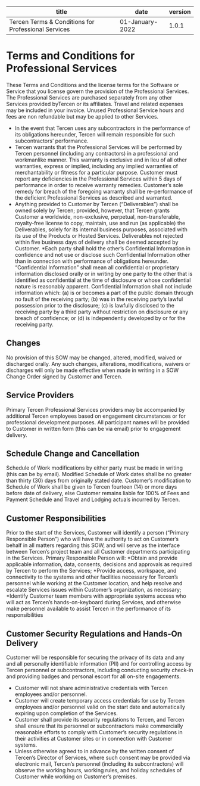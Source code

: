 | title	| date | version |
| ----- | ----- | ----- |
|Tercen Terms & Conditions for Professional Services | 01-January-2022 | 1.0.1 |

# Terms and Conditions for Professional Services

These Terms and Conditions and the license terms for the Software or Service that you license govern the provision of the Professional Services. The Professional Services are purchased separately from any other Services provided byTercen or its affiliates. Travel and related expenses may be included in your invoice. Unused Professional Service hours and fees are non refundable but may be applied to other Services.
* In the event that Tercen uses any subcontractors in the performance of its obligations hereunder, Tercen will remain responsible for such subcontractors’ performance.
* Tercen warrants that the Professional Services will be performed by Tercen personnel (including any contractors) in a professional and workmanlike manner. This warranty is exclusive and in lieu of all other warranties, express or implied, including any implied warranties of merchantability or fitness for a particular purpose. Customer must report any deficiencies in the Professional Services within 5 days of performance in order to receive warranty remedies. Customer’s sole remedy for breach of the foregoing warranty shall be re-performance of the deficient Professional Services as described and warranted.
* Anything provided to Customer by Tercen (“Deliverables”) shall be owned solely by Tercen; provided, however, that Tercen grants Customer a worldwide, non-exclusive, perpetual, non-transferable, royalty-free license to copy, maintain, use and run (as applicable) the Deliverables, solely for its internal business purposes, associated with its use of the Products or Hosted Services. Deliverables not rejected within five business days of delivery shall be deemed accepted by Customer.
*Each party shall hold the other’s Confidential Information in confidence and not use or disclose such Confidential Information other than in connection with performance of obligations hereunder. “Confidential Information” shall mean all confidential or proprietary information disclosed orally or in writing by one party to the other that is identified as confidential at the time of disclosure or whose confidential nature is reasonably apparent. Confidential Information shall not include information which: (a) is or becomes a part of the public domain through no fault of the receiving party; (b) was in the receiving party’s lawful possession prior to the disclosure; (c) is lawfully disclosed to the receiving party by a third party without restriction on disclosure or any breach of confidence; or (d) is independently developed by or for the receiving party.

## Changes

No provision of this SOW may be changed, altered, modified, waived or discharged orally. Any such changes, alterations, modifications, waivers or discharges will only be made effective when made in writing in a SOW Change Order signed by Customer and Tercen.

## Service Providers

Primary Tercen Professional Services providers may be accompanied by additional Tercen employees based on engagement circumstances or for professional development purposes. All participant names will be provided to Customer in written form (this can be via email) prior to engagement delivery.

## Schedule Change and Cancellation

Schedule of Work modifications by either party must be made in writing (this can be by email). Modified Schedule of Work dates shall be no greater than thirty (30) days from originally stated date. Customer’s modification to Schedule of Work shall be given to Tercen fourteen (14) or more days before date of delivery, else Customer remains liable for 100% of Fees and Payment Schedule and Travel and Lodging actuals incurred by Tercen.

## Customer Responsibilities

Prior to the start of the Services, Customer will identify a person (“Primary Responsible Person”) who will have the authority to act on Customer’s behalf in all matters regarding this SOW, and will serve as the interface between Tercen’s project team and all Customer departments participating in the Services. Primary Responsible Person will:
*Obtain and provide applicable information, data, consents, decisions and approvals as required by Tercen to perform the Services;
*Provide access, workspace, and connectivity to the systems and other facilities necessary for Tercen’s personnel while working at the Customer location, and help resolve and escalate Services issues within Customer’s organization, as necessary;
*Identify Customer team members with appropriate systems access who will act as Tercen’s hands-on-keyboard during Services, and otherwise make personnel available to assist Tercen in the performance of its responsibilities

## Customer Security Regulations and Hands-On Delivery

Customer will be responsible for securing the privacy of its data and any and all personally identifiable information (PII) and for controlling access by Tercen personnel or subcontractors, including conducting security check-in and providing badges and personal escort for all on-site engagements.
* Customer will not share administrative credentials with Tercen employees and/or personnel.
* Customer will create temporary access credentials for use by Tercen employees and/or personnel valid on the start date and automatically expiring upon completion of the Services.
* Customer shall provide its security regulations to Tercen, and Tercen shall ensure that its personnel or subcontractors make commercially reasonable efforts to comply with Customer’s security regulations in their activities at Customer sites or in connection with Customer systems.
* Unless otherwise agreed to in advance by the written consent of Tercen’s Director of Services, where such consent may be provided via electronic mail, Tercen’s personnel (including its subcontractors) will observe the working hours, working rules, and holiday schedules of Customer while working on Customer’s premises.
